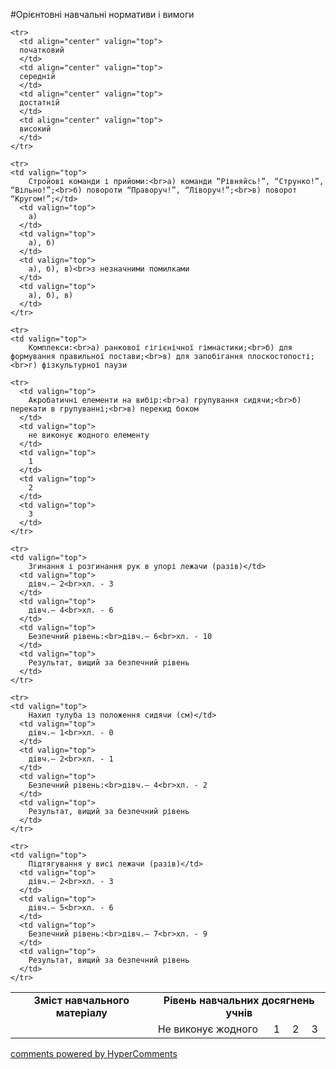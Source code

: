 <div id="hypercomments_widget" class="js-hypercomments-widget invisible"></div>

#Орієнтовні навчальні нормативи і вимоги

<table>
  <body>
    <tr>
      <td align="center" valign="top" rowspan="2">
        <b>Зміст навчального матеріалу</b>
      </td>
      <td align="center" valign="top" colspan="4">
        <b>Рівень навчальних  досягнень учнів</b>
      </td>
    </tr>

    <tr>
      <td align="center" valign="top">
      початковий
      </td>
      <td align="center" valign="top">
      середній
      </td>
      <td align="center" valign="top">
      достатній
      </td>
      <td align="center" valign="top">
      високий
      </td>
    </tr>

    <tr>
    <td valign="top">
        Стройові команди і прийоми:<br>а) команди “Рівняйсь!”, “Струнко!”, “Вільно!”;<br>б) повороти “Праворуч!”, “Ліворуч!”;<br>в) поворот “Кругом!”;</td>
      <td valign="top">
        а)
      </td>
      <td valign="top">
        а), б)
      </td>
      <td valign="top">
        а), б), в)<br>з незначними помилками
      </td>
      <td valign="top">
        а), б), в)
      </td>
    </tr>

    <tr>
    <td valign="top">
        Комплекси:<br>а) ранкової гігієнічної гімнастики;<br>б) для формування правильної постави;<br>в) для запобігання плоскостопості;<br>г) фізкультурної паузи
</td>
      <td valign="top">
        Не виконує жодного
      </td>
      <td valign="top">
        1
      </td>
      <td valign="top">
        2
      </td>
      <td valign="top">
        3
      </td>
    </tr>

    <tr>
      <td valign="top">
        Акробатичні елементи на вибір:<br>а) групування сидячи;<br>б) перекати в групуванні;<br>в) перекид боком
      </td>
      <td valign="top">
        не виконує жодного елементу
      </td>
      <td valign="top">
        1
      </td>
      <td valign="top">
        2
      </td>
      <td valign="top">
        3
      </td>
    </tr>

    <tr>
    <td valign="top">
        Згинання і розгинання рук в упорі лежачи (разів)</td>
      <td valign="top">
        дівч.– 2<br>хл. - 3
      </td>
      <td valign="top">
        дівч.– 4<br>хл. - 6
      </td>
      <td valign="top">
        Безпечний рівень:<br>дівч.– 6<br>хл. - 10
      </td>
      <td valign="top">
        Результат, вищий за безпечний рівень
      </td>
    </tr>

    <tr>
    <td valign="top">
        Нахил тулуба із положення сидячи (см)</td>
      <td valign="top">
        дівч.– 1<br>хл. - 0
      </td>
      <td valign="top">
        дівч.– 2<br>хл. - 1
      </td>
      <td valign="top">
        Безпечний рівень:<br>дівч.– 4<br>хл. - 2
      </td>
      <td valign="top">
        Результат, вищий за безпечний рівень
      </td>
    </tr>

    <tr>
    <td valign="top">
        Підтягування у висі лежачи (разів)</td>
      <td valign="top">
        дівч.– 2<br>хл. - 3
      </td>
      <td valign="top">
        дівч.– 5<br>хл. - 6
      </td>
      <td valign="top">
        Безпечний рівень:<br>дівч.– 7<br>хл. - 9
      </td>
      <td valign="top">
        Результат, вищий за безпечний рівень
      </td>
    </tr>

    
  </body>
</table>


<div class="js-hypercomments-container">
    <a href="http://hypercomments.com" class="hc-link" title="comments widget">comments powered by HyperComments</a>
</div>